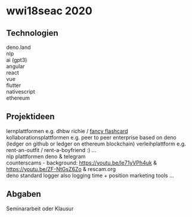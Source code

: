 # wwi18seac 2020

## Technologien
deno.land  
nlp  
ai (gpt3)  
angular  
react  
vue  
flutter  
nativescript  
ethereum  


## Projektideen
lernplattformen e.g. dhbw richie / [fancy flashcard](https://github.com/fancy-flashcard/ffc)  
kollaborationsplattformen e.g. peer to peer enterprise based on deno (ledger on github or ledger on ethereum blockchain)
verleihplattform e.g. rent-an-outfit / rent-a-boyfriend :) ...   
nlp plattformen 
deno & telegram   
counterscams - background: https://youtu.be/le71yVPh4uk & https://youtu.be/ZF-NtGsZ6Zo & rescam.org   
deno standard logger also logging time + position
marketing tools
...


## Abgaben
Seminararbeit oder Klausur
